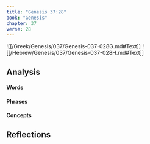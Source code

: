 ```yaml
---
title: "Genesis 37:28"
book: "Genesis"
chapter: 37
verse: 28
---
```

![[/Greek/Genesis/037/Genesis-037-028G.md#Text]]
![[/Hebrew/Genesis/037/Genesis-037-028H.md#Text]]

## Analysis

#### Words

#### Phrases

#### Concepts

## Reflections
